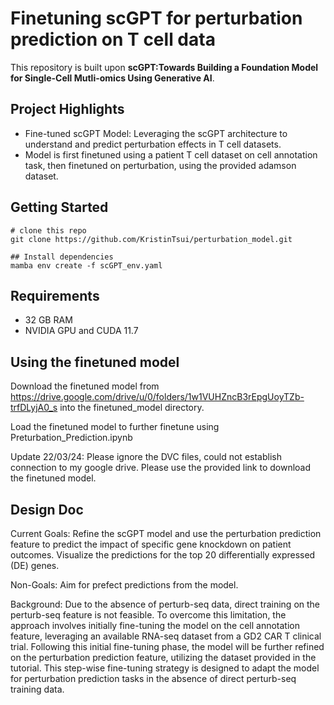 # Finetuning scGPT for perturbation prediction on T cell data

This repository is built upon **scGPT:Towards Building a Foundation Model for Single-Cell Mutli-omics Using Generative AI**.

## Project Highlights
- Fine-tuned scGPT Model: Leveraging the scGPT architecture to understand and predict perturbation effects in T cell datasets.
- Model is first finetuned using a patient T cell dataset on cell annotation task, then finetuned on perturbation, using the provided adamson dataset.

## Getting Started
```
# clone this repo
git clone https://github.com/KristinTsui/perturbation_model.git

## Install dependencies
mamba env create -f scGPT_env.yaml
```

## Requirements
- 32 GB RAM
- NVIDIA GPU and CUDA 11.7


## Using the finetuned model
Download the finetuned model from https://drive.google.com/drive/u/0/folders/1w1VUHZncB3rEpgUoyTZb-trfDLyjA0_s into the finetuned_model directory.

Load the finetuned model to further finetune using Preturbation_Prediction.ipynb

Update 22/03/24: Please ignore the DVC files, could not establish connection to my google drive. Please use the provided link to download the finetuned model.

## Design Doc
Current Goals: 
Refine the scGPT model and use the perturbation prediction feature to predict the impact of specific gene knockdown on patient outcomes. Visualize the predictions for the top 20 differentially expressed (DE) genes. 


Non-Goals: 
Aim for prefect predictions from the model. 

Background: 
Due to the absence of perturb-seq data, direct training on the perturb-seq feature is not feasible. To overcome this limitation, the approach involves initially fine-tuning the model on the cell annotation feature, leveraging an available RNA-seq dataset from a GD2 CAR T clinical trial. Following this initial fine-tuning phase, the model will be further refined on the perturbation prediction feature, utilizing the dataset provided in the tutorial. This step-wise fine-tuning strategy is designed to adapt the model for perturbation prediction tasks in the absence of direct perturb-seq training data.

